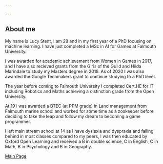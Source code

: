 ```yaml
---

---
```


## **About me**
  
My name is Lucy Stent, I am 28 and in my first year of a PhD focusing on machine learning. I have just completed a MSc in AI for Games at Falmouth University.

I was awarded for academic achievement from Women in Games in 2017, and I have also recieved grants from the Girls of the Guild and Hilda Marindale to study my Masters degree in 2019. As of 2020 I was also awarded the Google Techmakers grant to continue studying to a PhD level.

The year before coming to Falmouth University I completed Cert.HE for IT including Robotics and Maths achieving a distinction grade from the Open University.

At 19 I was awarded a BTEC (at PPM grade) in Land management from Falmouth marine school and worked for some time as a zookeeper before deciding to take the leap and follow my dream to becoming a game programmer.

I left main stream school at 14 as I have dyslexia and dyspraxia and falling behind in most classes compared to my peers, I was then educated by Oxford Open Learning and received a B in double science, C in English, C in Math, B in Psychology and B in Geography.
  
<a href="index.html" class="btn">Main Page</a>
